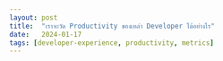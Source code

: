 ```yaml
---
layout: post
title:  "เราจะวัด Productivity ของเหล่า Developer ได้อย่างไร"
date:   2024-01-17
tags: [developer-experience, productivity, metrics]
---
```

